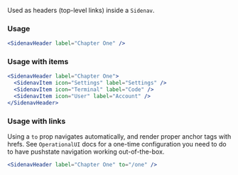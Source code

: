 Used as headers (top-level links) inside a `Sidenav`.

### Usage

```jsx
<SidenavHeader label="Chapter One" />
```

### Usage with items

```jsx
<SidenavHeader label="Chapter One">
  <SidenavItem icon="Settings" label="Settings" />
  <SidenavItem icon="Terminal" label="Code" />
  <SidenavItem icon="User" label="Account" />
</SidenavHeader>
```

### Usage with links

Using a `to` prop navigates automatically, and render proper anchor tags with hrefs. See `OperationalUI` docs for a one-time configuration you need to do to have pushstate navigation working out-of-the-box.

```jsx
<SidenavHeader label="Chapter One" to="/one" />
```
